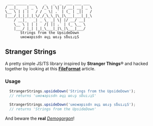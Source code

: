      ___ _____ ___    _   _  _  ___ ___ ___
    / __|_   _| _ \  /_\ | \| |/ __| __| _ \
    \__ \ | | |   / / _ \| .` | (_ | _||   /
    |___/_|_|_|_|_\/_/_\_\_|\_|\___|___|_|_\
        / __|_   _| _ \_ _| \| |/ __/ __|     
        \__ \ | | |   /| || .` | (_ \__ \     
        |___/ |_| |_|_\___|_|\_|\___|___/
           Strings from the UpsideDown
           uʍo◖ǝpısd∩ ǝɥʇ ɯoɹɟ sƃuıɹʇS     

## Stranger Strings

A pretty simple JS/TS library inspired by **Stranger Things**® and hacked together by looking at this [**FileFormat**](http://www.fileformat.info/convert/text/upside-down-map.htm) article.

### Usage

```javascript
  StrangerStrings.upsideDown('Strings from the UpsideDown');
  // returns 'uʍo◖ǝpısd∩ ǝɥʇ ɯoɹɟ sƃuıɹʇS'

  StrangerStrings.upsideDown('uʍo◖ǝpısd∩ ǝɥʇ ɯoɹɟ sƃuıɹʇS');
  // returns 'Strings from the UpsideDown'
```

And beware the **real** [*Demogorgon*](https://en.wikipedia.org/wiki/Demogorgon_(Dungeons_%26_Dragons))!
